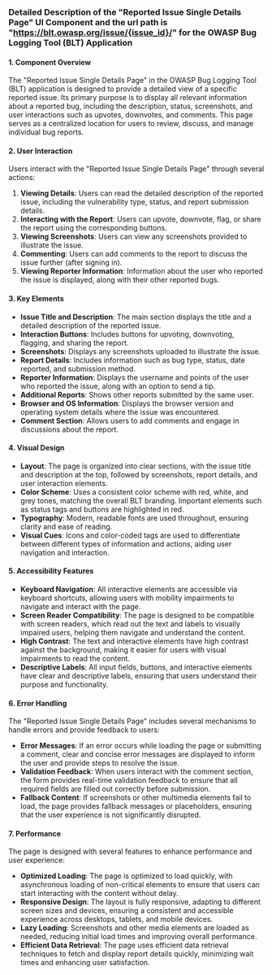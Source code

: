 ### Detailed Description of the "Reported Issue Single Details Page" UI Component and the url path is "https://blt.owasp.org/issue/{issue_id}/" for the OWASP Bug Logging Tool (BLT) Application

#### 1. Component Overview
The "Reported Issue Single Details Page" in the OWASP Bug Logging Tool (BLT) application is designed to provide a detailed view of a specific reported issue. Its primary purpose is to display all relevant information about a reported bug, including the description, status, screenshots, and user interactions such as upvotes, downvotes, and comments. This page serves as a centralized location for users to review, discuss, and manage individual bug reports.

#### 2. User Interaction
Users interact with the "Reported Issue Single Details Page" through several actions:
1. **Viewing Details**: Users can read the detailed description of the reported issue, including the vulnerability type, status, and report submission details.
2. **Interacting with the Report**: Users can upvote, downvote, flag, or share the report using the corresponding buttons.
3. **Viewing Screenshots**: Users can view any screenshots provided to illustrate the issue.
4. **Commenting**: Users can add comments to the report to discuss the issue further (after signing in).
5. **Viewing Reporter Information**: Information about the user who reported the issue is displayed, along with their other reported bugs.

#### 3. Key Elements
- **Issue Title and Description**: The main section displays the title and a detailed description of the reported issue.
- **Interaction Buttons**: Includes buttons for upvoting, downvoting, flagging, and sharing the report.
- **Screenshots**: Displays any screenshots uploaded to illustrate the issue.
- **Report Details**: Includes information such as bug type, status, date reported, and submission method.
- **Reporter Information**: Displays the username and points of the user who reported the issue, along with an option to send a tip.
- **Additional Reports**: Shows other reports submitted by the same user.
- **Browser and OS Information**: Displays the browser version and operating system details where the issue was encountered.
- **Comment Section**: Allows users to add comments and engage in discussions about the report.

#### 4. Visual Design
- **Layout**: The page is organized into clear sections, with the issue title and description at the top, followed by screenshots, report details, and user interaction elements.
- **Color Scheme**: Uses a consistent color scheme with red, white, and grey tones, matching the overall BLT branding. Important elements such as status tags and buttons are highlighted in red.
- **Typography**: Modern, readable fonts are used throughout, ensuring clarity and ease of reading.
- **Visual Cues**: Icons and color-coded tags are used to differentiate between different types of information and actions, aiding user navigation and interaction.

#### 5. Accessibility Features
- **Keyboard Navigation**: All interactive elements are accessible via keyboard shortcuts, allowing users with mobility impairments to navigate and interact with the page.
- **Screen Reader Compatibility**: The page is designed to be compatible with screen readers, which read out the text and labels to visually impaired users, helping them navigate and understand the content.
- **High Contrast**: The text and interactive elements have high contrast against the background, making it easier for users with visual impairments to read the content.
- **Descriptive Labels**: All input fields, buttons, and interactive elements have clear and descriptive labels, ensuring that users understand their purpose and functionality.

#### 6. Error Handling
The "Reported Issue Single Details Page" includes several mechanisms to handle errors and provide feedback to users:
- **Error Messages**: If an error occurs while loading the page or submitting a comment, clear and concise error messages are displayed to inform the user and provide steps to resolve the issue.
- **Validation Feedback**: When users interact with the comment section, the form provides real-time validation feedback to ensure that all required fields are filled out correctly before submission.
- **Fallback Content**: If screenshots or other multimedia elements fail to load, the page provides fallback messages or placeholders, ensuring that the user experience is not significantly disrupted.

#### 7. Performance
The page is designed with several features to enhance performance and user experience:
- **Optimized Loading**: The page is optimized to load quickly, with asynchronous loading of non-critical elements to ensure that users can start interacting with the content without delay.
- **Responsive Design**: The layout is fully responsive, adapting to different screen sizes and devices, ensuring a consistent and accessible experience across desktops, tablets, and mobile devices.
- **Lazy Loading**: Screenshots and other media elements are loaded as needed, reducing initial load times and improving overall performance.
- **Efficient Data Retrieval**: The page uses efficient data retrieval techniques to fetch and display report details quickly, minimizing wait times and enhancing user satisfaction.
